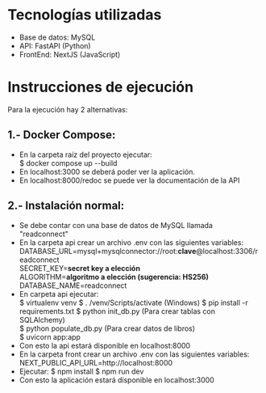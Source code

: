 # Tecnologías utilizadas 

- Base de datos: MySQL
- API: FastAPI (Python)
- FrontEnd: NextJS (JavaScript)

# Instrucciones de ejecución

Para la ejecución hay 2 alternativas:

## 1.- Docker Compose:
 - En la carpeta raíz del proyecto ejecutar:  
 \$ docker compose up --build
 - En localhost:3000 se deberá poder ver la aplicación.
 - En localhost:8000/redoc se puede ver la documentación de la API

## 2.- Instalación normal:
 - Se debe contar con una base de datos de MySQL llamada "readconnect"
 - En la carpeta api crear un archivo .env con las siguientes variables:
    DATABASE_URL=mysql+mysqlconnector://root:<strong>clave</strong>@localhost:3306/readconnect  
    SECRET_KEY=<strong>secret key a elección</strong>  
    ALGORITHM=<strong>algoritmo a elección (sugerencia: HS256)</strong>  
    DATABASE_NAME=readconnect
 -  En carpeta api ejecutar:  
    \$ virtualenv venv
    \$ . /venv/Scripts/activate (Windows)
    \$ pip install -r requirements.txt
    \$ python init_db.py (Para crear tablas con SQLAlchemy)  
    \$ python populate_db.py (Para crear datos de libros)  
    \$ uvicorn app:app  
 -  Con esto la api estará disponible en localhost:8000
 -  En la carpeta front crear un archivo .env con las siguientes variables:  
    NEXT_PUBLIC_API_URL=http://localhost:8000
 -  Ejecutar:
    \$ npm install
    \$ npm run dev
 -  Con esto la aplicación estará disponible en localhost:3000



